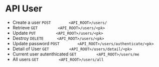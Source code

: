 API User
========

* Create a user `POST        <API_ROOT>/users/`
* Retrieve `GET         <API_ROOT>/users/<pk>`
* Update `PUT         <API_ROOT>/users/<pk>`
* Destroy `DELETE      <API_ROOT>/users/<pk>`
* Update password `POST        <API_ROOT>/users/authenticate/<pk>`
* Detail of User `GET         <API_ROOT>/users/detail/<pk>`
* Current user autenthicated `GET         <API_ROOT>/users/me`
* All users `GET         <API_ROOT>/users/all`